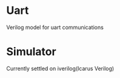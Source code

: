 # Uart
Verilog model for uart communications

# Simulator
Currently settled on iverilog(Icarus Verilog)
